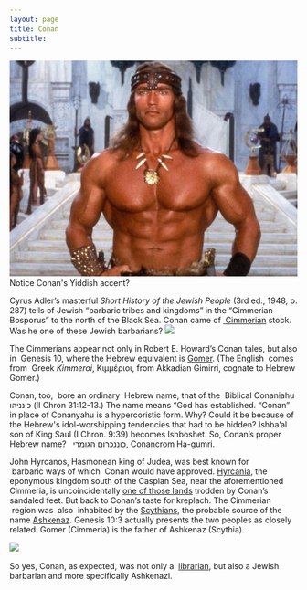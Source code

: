 ```yaml
---
layout: page
title: Conan
subtitle:
---
```

![](/img/conan.jpg) Notice Conan's Yiddish accent?

Cyrus Adler’s masterful _Short History of the Jewish People_ (3rd ed., 1948, p. 287) tells of Jewish “barbaric tribes and kingdoms” in the “Cimmerian Bosporus” to the north of the Black Sea. Conan came of [ Cimmerian](https://en.wikipedia.org/wiki/Cimmeria_(Conan)) stock. Was he one of these Jewish barbarians? ![](https://upload.wikimedia.org/wikipedia/en/thumb/5/5c/Maphyboria.jpg/525px-Maphyboria.jpg)

The Cimmerians appear not only in Robert E. Howard’s Conan tales, but also in  Genesis 10, where the Hebrew equivalent is [Gomer](http://en.wikipedia.org/wiki/Gomer). (The English  comes from  Greek _Kimmeroi_, Κιμμέριοι, from Akkadian Gimirri, cognate to Hebrew Gomer.)

Conan, too,  bore an ordinary  Hebrew name, that of the  Biblical Conaniahu כונניהו (II Chron 31:12-13.) The name means “God has established. “Conan” in place of Conanyahu is a hypercoristic form. Why? Could it be because of the Hebrew's idol-worshipping tendencies that had to be hidden? Ishba’al son of King Saul (I Chron. 9:39) becomes Ishboshet. So, Conan’s proper Hebrew name?   כוננכרום הגומרי, Conancrom Ha-gumri.

 John Hyrcanos, Hasmonean king of Judea, was best known for  barbaric ways of which  Conan would have approved. [Hyrcania](http://en.wikipedia.org/wiki/Hyrcania), the eponymous kingdom south of the Caspian Sea, near the aforementioned Cimmeria, is uncoincidentally [one of those lands](http://hyboria.xoth.net/gazetteer/hyrkania.htm) trodden by Conan’s sandaled feet. But back to Conan’s taste for kreplach. The Cimmerian  region was  also  inhabited by the [Scythians](http://en.wikipedia.org/wiki/Scythians), the probable source of the name [Ashkenaz](http://en.wikipedia.org/wiki/Ashkenaz). Genesis 10:3 actually presents the two peoples as closely related: Gomer (Cimmeria) is the father of Ashkenaz (Scythia).

![](https://upload.wikimedia.org/wikipedia/en/7/7e/Conan9.png)

 So yes, Conan, as expected, was not only a  [librarian](https://en.wikipedia.org/wiki/Conan_the_Librarian), but also a Jewish barbarian and more specifically Ashkenazi.

